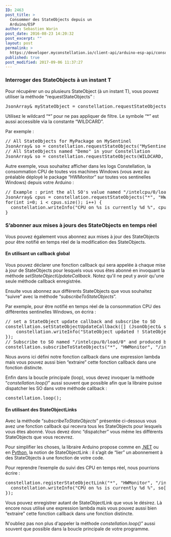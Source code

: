 ```yaml
---
ID: 2463
post_title: >
  Consommer des StateObjects depuis un
  Arduino/ESP
author: Sebastien Warin
post_date: 2016-08-23 14:20:32
post_excerpt: ""
layout: post
permalink: >
  https://developer.myconstellation.io/client-api/arduino-esp-api/consommer-des-stateobjects-depuis-arduino-esp/
published: true
post_modified: 2017-09-06 11:37:27
---
```

<h3>Interroger des StateObjects à un instant T</h3>
Pour récupérer un ou plusieurs StateObject (à un instant T), vous pouvez utiliser la méthode “requestStateObjects” :
<pre class="lang:cpp decode:true">JsonArray&amp; myStateObject = constellation.requestStateObjects(sentinel, package, name, type);</pre>
Utilisez le wildcard “*” pour ne pas appliquer de filtre. Le symbole “*” est aussi accessible via la constante “WILDCARD”.

Par exemple :
<pre class="lang:cpp decode:true">// All StateObjects for MyPackage on MySentinel
JsonArray&amp; so = constellation.requestStateObjects("MySentinel", "MyPackage", "*", "*");
// All StateObjects named "Demo" in your Constellation
JsonArray&amp; so = constellation.requestStateObjects(WILDCARD, WILDCARD, "Demo", WILDCARD);</pre>
Autre exemple, vous souhaitez afficher dans les logs Constellation, la consommation CPU de toutes vos machines Windows (vous avez au préalable déployé le package “HWMonitor” sur toutes vos sentinelles Windows) depuis votre Arduino :
<pre class="lang:cpp decode:true">// Example : print the all SO's value named "/intelcpu/0/load/0" and produced by the "HWMonitor" package (on all sentinels)
JsonArray&amp; cpus = constellation.requestStateObjects("*", "HWMonitor", "/intelcpu/0/load/0");
for(int i=0; i &lt; cpus.size(); i++) {	
  constellation.writeInfo("CPU on %s is currently %d %", cpus[i]["SentinelName"].as&lt;char *&gt;(), cpus[i]["Value"]["Value"].as&lt;float&gt;());
}</pre>
<h3>S’abonner aux mises à jours des StateObjects en temps réel</h3>
Vous pouvez également vous abonnez aux mises à jour des StateObjects pour être notifié en temps réel de la modification des StateObjects.
<h4>En utilisant un callback global</h4>
Vous pouvez déclarer une fonction callback qui sera appelée à chaque mise à jour de StateObjects pour lesquels vous vous êtes abonné en invoquant la méthode <em>setStateObjectUpdateCallback</em>. Notez qu'il ne peut y avoir qu'une seule méthode callback enregistrée.

Ensuite vous abonnez aux différents StateObjects que vous souhaitez “suivre” avec la méthode “<em>subscribeToStateObjects</em>”.

Par exemple, pour être notifié en temps réel de la consommation CPU des différentes sentinelles Windows, on écrira :
<pre class="lang:cpp decode:true">// set a StateObject update callback and subscribe to SO
constellation.setStateObjectUpdateCallback([] (JsonObject&amp; so) {
    constellation.writeInfo("StateObject updated ! StateObject name = %s", so["Name"].as&lt;char *&gt;()); 
});
// Subscribe to SO named "/intelcpu/0/load/0" and produced by the "HWMonitor" package (on all sentinels)
constellation.subscribeToStateObjects("*", "HWMonitor", "/intelcpu/0/load/0");</pre>
Nous avons ici défini notre fonction callback dans une expression lambda mais vous pouvez aussi bien “extraire” cette fonction callback dans une fonction distincte.

Enfin dans la boucle principale (loop), vous devez invoquer la méthode “<em>constellation.loop()</em>” aussi souvent que possible afin que la libraire puisse dispatcher les SO dans votre méthode callback :
<pre class="lang:cpp decode:true">constellation.loop();</pre>
<h4>En utilisant des StateObjectLinks</h4>
Avec la méthode “<em>subscribeToStateObjects</em>” présentée ci-dessous vous avez une fonction callback qui recevra tous les StateObjects pour lesquels vous êtes abonné. Vous devez donc “dispatcher” vous même les différents StateObjects que vous recevrez.

Pour simplifier les choses, la libraire Arduino propose comme en <a href="/client-api/net-package-api/consommer-des-stateobjects/#Les_StateObjectLink">.NET</a> ou en <a href="/client-api/python-api/consommer-des-stateobjects-en-python/">Python</a>, la notion de StateObjectLink : il s’agit de “lier” un abonnement à des StateObjects à une fonction de votre code.

Pour reprendre l’exemple du suivi des CPU en temps réel, nous pourrions écrire :
<pre class="lang:cpp decode:true">constellation.registerStateObjectLink("*", "HWMonitor", "/intelcpu/0/load/0", [](JsonObject&amp; so) {
  constellation.writeInfo("CPU on %s is currently %d %", so["SentinelName"].as&lt;char *&gt;(), so["Value"]["Value"].as&lt;float&gt;());
});</pre>
Vous pouvez enregistrer autant de StateObjectLink que vous le désirez. Là encore nous utilisé une expression lambda mais vous pouvez aussi bien “extraire” cette fonction callback dans une fonction distincte.

N'oubliez pas non plus d'appeler la méthode <em>constellation.loop()</em>” aussi souvent que possible dans la boucle principale de votre programme.